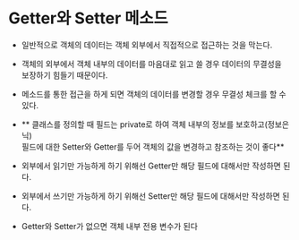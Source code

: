 Getter와 Setter 메소드
=============================================


- 일반적으로 객체의 데이터는 객체 외부에서 직접적으로 접근하는 것을 막는다.
- 객체의 외부에서 객체 내부의 데이터를 마음대로 읽고 쓸 경우 데이터의 무결성을 보장하기 힘들기 때문이다.
- 메소드를 통한 접근을 하게 되면 객체의 데이터를 변경할 경우 무결성 체크를 할 수 있다.

- ** 클래스를 정의할 때 필드는 private로 하여 객체 내부의 정보를 보호하고(정보은닉)    
필드에 대한 Setter와 Getter를 두어 객체의 값을 변경하고 참조하는 것이 좋다**

- 외부에서 읽기만 가능하게 하기 위해선 Getter만 해당 필드에 대해서만 작성하면 된다.
- 외부에서 쓰기만 가능하게 하기 위해선 Setter만 해당 필드에 대해서만 작성하면 된다.
- Getter와 Setter가 없으면 객체 내부 전용 변수가 된다
